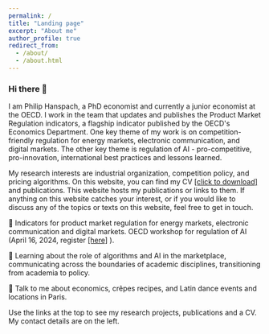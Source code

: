 ```yaml
---
permalink: /
title: "Landing page"
excerpt: "About me"
author_profile: true
redirect_from: 
  - /about/
  - /about.html
---
```


### Hi there 👋
I am Philip Hanspach, a PhD economist and currently a junior economist at the OECD. I work in the team that updates and publishes the Product Market Regulation indicators, a flagship indicator published by the OECD's Economics Department. One key theme of my work is on competition-friendly regulation for energy markets, electronic communication, and digital markets. The other key theme is regulation of AI - pro-competitive, pro-innovation, international best practices and lessons learned.

My research interests are industrial organization, competition policy, and pricing algorithms. On this website, you can find my CV <a href="https://github.com/philiphanspach/philiphanspach.github.io/tree/master/files/Academic_CV_ph.pdf" download> [click to download]</a> and publications. This website hosts my publications or links to them. If anything on this website catches your interest, or if you would like to discuss any of the topics or texts on this website, feel free to get in touch. 

🔭 Indicators for product market regulation for energy markets, electronic communication and digital markets. OECD workshop for regulation of AI (April 16, 2024, register <a href="[https://www.oecd.org/economy/reform/regulation-ai/"> [here]</a> ). 

🌱 Learning about the role of algorithms and AI in the marketplace, communicating across the boundaries of academic disciplines, transitioning from academia to policy.

💬 Talk to me about economics, crêpes recipes, and Latin dance events and locations in Paris.

Use the links at the top to see my research projects, publications and a CV. My contact details are on the left.

